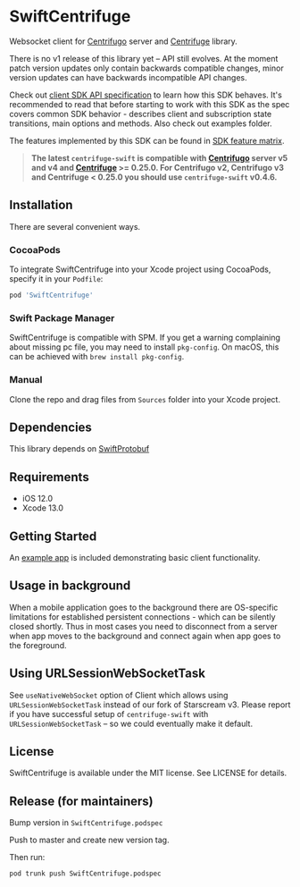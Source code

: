 # SwiftCentrifuge

Websocket client for [Centrifugo](https://github.com/centrifugal/centrifugo) server and [Centrifuge](https://github.com/centrifugal/centrifuge) library. 

There is no v1 release of this library yet – API still evolves. At the moment patch version updates only contain backwards compatible changes, minor version updates can have backwards incompatible API changes.

Check out [client SDK API specification](https://centrifugal.dev/docs/transports/client_api) to learn how this SDK behaves. It's recommended to read that before starting to work with this SDK as the spec covers common SDK behavior - describes client and subscription state transitions, main options and methods. Also check out examples folder.

The features implemented by this SDK can be found in [SDK feature matrix](https://centrifugal.dev/docs/transports/client_sdk#sdk-feature-matrix).

> **The latest `centrifuge-swift` is compatible with [Centrifugo](https://github.com/centrifugal/centrifugo) server v5 and v4 and [Centrifuge](https://github.com/centrifugal/centrifuge) >= 0.25.0. For Centrifugo v2, Centrifugo v3 and Centrifuge < 0.25.0 you should use `centrifuge-swift` v0.4.6.**

## Installation

There are several convenient ways.

### CocoaPods

To integrate SwiftCentrifuge into your Xcode project using CocoaPods, specify it in your `Podfile`:

```ruby
pod 'SwiftCentrifuge'
```

### Swift Package Manager

SwiftCentrifuge is compatible with SPM. If you get a warning complaining about missing pc file, you may need to install `pkg-config`. On macOS, this can be achieved with `brew install pkg-config`.

### Manual

Clone the repo and drag files from `Sources` folder into your Xcode project.

## Dependencies

This library depends on [SwiftProtobuf](https://github.com/apple/swift-protobuf)

## Requirements

- iOS 12.0
- Xcode 13.0

## Getting Started

An [example app](Example) is included demonstrating basic client functionality.

## Usage in background

When a mobile application goes to the background there are OS-specific limitations for established persistent connections - which can be silently closed shortly. Thus in most cases you need to disconnect from a server when app moves to the background and connect again when app goes to the foreground.

## Using URLSessionWebSocketTask

See `useNativeWebSocket` option of Client which allows using `URLSessionWebSocketTask` instead of our fork of Starscream v3. Please report if you have successful setup of `centrifuge-swift` with `URLSessionWebSocketTask` – so we could eventually make it default.

## License

SwiftCentrifuge is available under the MIT license. See LICENSE for details.

## Release (for maintainers)

Bump version in `SwiftCentrifuge.podspec`

Push to master and create new version tag.

Then run:

```
pod trunk push SwiftCentrifuge.podspec
```
